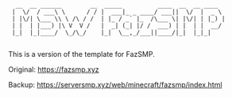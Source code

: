 ```
  __  __ ______        __  _____          ____  __  __ ____  
 |  \/  / ___\ \      / / |  ___|_ _ ____/ ___||  \/  |  _ \ 
 | |\/| \___ \\ \ /\ / /  | |_ / _` |_  /\___ \| |\/| | |_) |
 | |  | |___) |\ V  V /   |  _| (_| |/ /  ___) | |  | |  __/ 
 |_|  |_|____/  \_/\_/    |_|  \__,_/___||____/|_|  |_|_|    
                                                             
```

This is a version of the template for FazSMP.

Original: https://fazsmp.xyz

Backup: https://serversmp.xyz/web/minecraft/fazsmp/index.html
